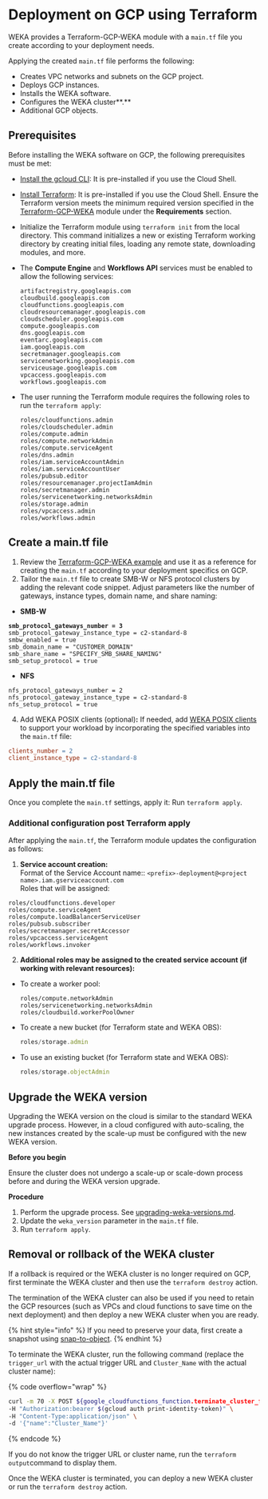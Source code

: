# Deployment on GCP using Terraform

WEKA provides a Terraform-GCP-WEKA module with a `main.tf` file you create according to your deployment needs.&#x20;

Applying the created `main.tf` file performs the following:

* Creates VPC networks and subnets on the GCP project.
* Deploys GCP instances.
* Installs the WEKA software.
* Configures the WEKA cluster**.**
* Additional GCP objects.

## Prerequisites

Before installing the WEKA software on GCP, the following prerequisites must be met:

* [Install the gcloud CLI](https://cloud.google.com/sdk/docs/install): It is pre-installed if you use the Cloud Shell.
* [Install Terraform](https://developer.hashicorp.com/terraform/tutorials/aws-get-started/install-cli): It is pre-installed if you use the Cloud Shell. Ensure the Terraform version meets the minimum required version specified in the [Terraform-GCP-WEKA](ttps://github.com/weka/terraform-gcp-weka) module under the **Requirements** section.
* Initialize the Terraform module using `terraform init` from the local directory. This command initializes a new or existing Terraform working directory by creating initial files, loading any remote state, downloading modules, and more.
*   The **Compute Engine** and **Workflows API** services must be enabled to allow the following services:

    ```
    artifactregistry.googleapis.com
    cloudbuild.googleapis.com
    cloudfunctions.googleapis.com
    cloudresourcemanager.googleapis.com
    cloudscheduler.googleapis.com
    compute.googleapis.com
    dns.googleapis.com
    eventarc.googleapis.com
    iam.googleapis.com
    secretmanager.googleapis.com
    servicenetworking.googleapis.com
    serviceusage.googleapis.com
    vpcaccess.googleapis.com
    workflows.googleapis.com
    ```
*   The user running the Terraform module requires the following roles to run the `terraform apply`:

    ```
    roles/cloudfunctions.admin
    roles/cloudscheduler.admin
    roles/compute.admin
    roles/compute.networkAdmin
    roles/compute.serviceAgent
    roles/dns.admin
    roles/iam.serviceAccountAdmin
    roles/iam.serviceAccountUser
    roles/pubsub.editor
    roles/resourcemanager.projectIamAdmin 
    roles/secretmanager.admin
    roles/servicenetworking.networksAdmin
    roles/storage.admin 
    roles/vpcaccess.admin
    roles/workflows.admin
    ```

## **Create a main.tf file**

1. Review the [Terraform-GCP-WEKA example](gcp-terraform-package-description.md#terraform-gcp-weka-example) and use it as a reference for creating the `main.tf` according to your deployment specifics on GCP.
2. Tailor the `main.tf` file to create SMB-W or NFS protocol clusters by adding the relevant code snippet. Adjust parameters like the number of gateways, instance types, domain name, and share naming:

* **SMB-W**

<pre><code><strong>smb_protocol_gateways_number = 3
</strong>smb_protocol_gateway_instance_type = c2-standard-8 
smbw_enabled = true
smb_domain_name = "CUSTOMER_DOMAIN"
smb_share_name = "SPECIFY_SMB_SHARE_NAMING"
smb_setup_protocol = true
</code></pre>

* **NFS**

```
nfs_protocol_gateways_number = 2
nfs_protocol_gateway_instance_type = c2-standard-8
nfs_setup_protocol = true
```

4. Add WEKA POSIX clients (optional)**:** If needed, add [WEKA POSIX clients](../../overview/weka-client-and-mount-modes.md) to support your workload by incorporating the specified variables into the `main.tf` file:

```makefile
clients_number = 2
client_instance_type = c2-standard-8
```

## Apply the main.tf file

Once you complete the `main.tf` settings, apply it: Run `terraform apply`.

### **Additional configuration post** Terraform apply

After applying  the `main.tf`, the Terraform module updates the configuration as follows:

1. **Service account creation:**\
   Format of the Service Account name:: `<prefix>-deployment@<project name>.iam.gserviceaccount.com`\
   Roles that will be assigned:

```
roles/cloudfunctions.developer
roles/compute.serviceAgent
roles/compute.loadBalancerServiceUser
roles/pubsub.subscriber
roles/secretmanager.secretAccessor
roles/vpcaccess.serviceAgent
roles/workflows.invoker
```

2. **Additional roles may be assigned to the created service account (if working with relevant resources):**

*   To create a worker pool:

    ```
    roles/compute.networkAdmin
    roles/servicenetworking.networksAdmin
    roles/cloudbuild.workerPoolOwner
    ```
*   To create a new bucket (for Terraform state and WEKA OBS):

    ```jsx
    roles/storage.admin
    ```
*   To use an existing bucket (for Terraform state and WEKA OBS):

    ```jsx
    roles/storage.objectAdmin
    ```

## **Upgrade the WEKA version**

Upgrading the WEKA version on the cloud is similar to the standard WEKA upgrade process. However, in a cloud configured with auto-scaling, the new instances created by the scale-up must be configured with the new WEKA version.

**Before you begin**

Ensure the cluster does not undergo a scale-up or scale-down process before and during the WEKA version upgrade.

**Procedure**

1. Perform the upgrade process. See [upgrading-weka-versions.md](../../usage/upgrading-weka-versions.md "mention").
2. Update the `weka_version` parameter in the `main.tf` file.
3. Run `terraform apply`.

## Removal or rollback of the WEKA cluster

If a rollback is required or the WEKA cluster is no longer required on GCP, first terminate the WEKA cluster and then use the `terraform destroy` action.

The termination of the WEKA cluster can also be used if you need to retain the GCP resources (such as VPCs and cloud functions to save time on the next deployment) and then deploy a new WEKA cluster when you are ready. &#x20;

{% hint style="info" %}
If you need to preserve your data, first create a snapshot using [snap-to-object](../../fs/snap-to-obj/).
{% endhint %}

To terminate the WEKA cluster, run the following command (replace the `trigger_url` with the actual trigger URL and `Cluster_Name` with the actual cluster name):

{% code overflow="wrap" %}
```bash
curl -m 70 -X POST ${google_cloudfunctions_function.terminate_cluster_function.https_trigger_url} \
-H "Authorization:bearer $(gcloud auth print-identity-token)" \
-H "Content-Type:application/json" \
-d '{"name":"Cluster_Name"}'
```
{% endcode %}

If you do not know the trigger URL or cluster name, run the `terraform output`command to display them.

Once the WEKA cluster is terminated, you can deploy a new WEKA cluster or run the `terraform destroy` action.
